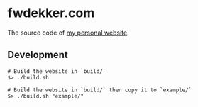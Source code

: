 # fwdekker.com
The source code of [my personal website](https://fwdekker.com/).

## Development
```shell script
# Build the website in `build/`
$> ./build.sh
```
```shell script
# Build the website in `build/` then copy it to `example/`
$> ./build.sh "example/"
```
